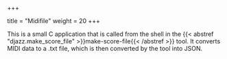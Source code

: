 +++

title = "Midifile"
weight = 20
+++


This is a small C application that is called from the shell in the {{< abstref "djazz.make_score_file" >}}make-score-file{{< /abstref >}} tool.  It converts MIDI data to a .txt file, which is then converted by the tool into JSON.
